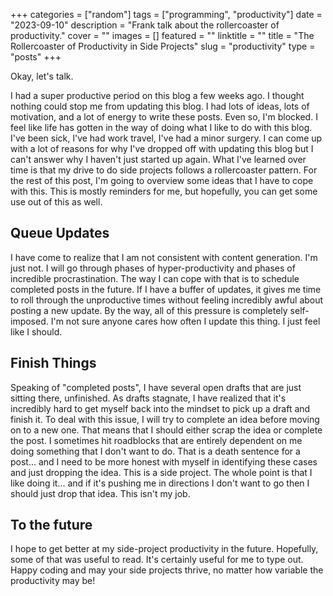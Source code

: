 +++
categories = ["random"]
tags = ["programming", "productivity"]
date = "2023-09-10"
description = "Frank talk about the rollercoaster of productivity."
cover = ""
images = []
featured = ""
linktitle = ""
title = "The Rollercoaster of Productivity in Side Projects"
slug = "productivity"
type = "posts"
+++

Okay, let's talk.

I had a super productive period on this blog a few weeks ago. I thought nothing could stop me from updating this blog. I had lots of ideas, lots of motivation, and a lot of energy to write these posts. Even so, I'm blocked. I feel like life has gotten in the way of doing what I like to do with this blog. I've been sick, I've had work travel, I've had a minor surgery. I can come up with a lot of reasons for why I've dropped off with updating this blog but I can't answer why I haven't just started up again. What I've learned over time is that my drive to do side projects follows a rollercoaster pattern. For the rest of this post, I'm going to overview some ideas that I have to cope with this. This is mostly reminders for me, but hopefully, you can get some use out of this as well.

## Queue Updates
I have come to realize that I am not consistent with content generation. I'm just not. I will go through phases of hyper-productivity and phases of incredible procrastination. The way I can cope with that is to schedule completed posts in the future. If I have a buffer of updates, it gives me time to roll through the unproductive times without feeling incredibly awful about posting a new update. By the way, all of this pressure is completely self-imposed. I'm not sure anyone cares how often I update this thing. I just feel like I should.

## Finish Things
Speaking of "completed posts", I have several open drafts that are just sitting there, unfinished. As drafts stagnate, I have realized that it's incredibly hard to get myself back into the mindset to pick up a draft and finish it. To deal with this issue, I will try to complete an idea before moving on to a new one. That means that I should either scrap the idea or complete the post. I sometimes hit roadblocks that are entirely dependent on me doing something that I don't want to do. That is a death sentence for a post... and I need to be more honest with myself in identifying these cases and just dropping the idea. This is a side project. The whole point is that I like doing it... and if it's pushing me in directions I don't want to go then I should just drop that idea. This isn't my job.

## To the future
I hope to get better at my side-project productivity in the future. Hopefully, some of that was useful to read. It's certainly useful for me to type out. Happy coding and may your side projects thrive, no matter how variable the productivity may be!
